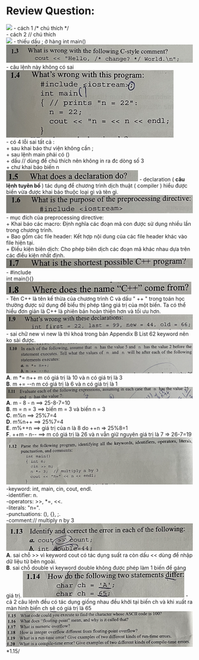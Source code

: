 # Review Question:
<img src="./img/bài 1.1 chapter 1.png" />
- cách 1 /* chú thích */ <br>
- cách 2 // chú thích <br>
<img src="./img/câu 1.2.png"/>
- thiếu dấu ; ở hàng int main() <br>
<img src="./img/1.3.png"/>
- câu lệnh này không có sai 
<img src="./img/1.4.png"/> <br>
- có 4 lỗi sai tất cả : <br>
    + sau khai báo thư viện không cần ; <br>
    + sau lệnh main phải có () <br>
    + dấu //  dùng để chú thích nên không in ra đc dòng số 3 <br>
    + chư khai báo biến n <br>
<img src="./img/1.5.png"/>
- declaration ( <b>câu lệnh tuyên bố </b>) tác dụng để chương trình dịch thuật ( compiler ) hiểu được biến vừa được khai báo thuộc loại gì và tên gì.
<img src="./img/1.6.png"/>
- mục đích của preprocessing directive: <br>
+ Khai báo các macro: Định nghĩa các đoạn mã con được sử dụng nhiều lần trong chương trình. <br>
+ Bao gồm các file header: Kết hợp nội dung của các file header khác vào file hiện tại. <br>
+ Điều kiện biên dịch: Cho phép biên dịch các đoạn mã khác nhau dựa trên các điều kiện nhất định. <br>
<img src="./img/1.7.png"/>
- #include <iostream> <br>
int main(){}
<img src="./img/1.8.png"/>
- Tên C++ là tên kế thừa của chương trình C và dấu " ++ " trong toán học thường được sử dụng để biểu thị phép tăng giá trị của một biến. Ta có thể hiểu đơn giản là C++ là phiên bản hoàn thiện hơn và tối ưu hơn.
<img src="./img/1.9.png"/>
- sai chữ new vì new là thì khoá trong bản Appendix B List 62 keyword nên ko sài được.
<img src="./img/1.10.png"/>
<b>A</b>. m *= n++
    m có giá trị là 10 và n có giá trị là 3 <br>
<b>B</b>. m += --n
    m có giá trị là 6 và n có giá trị là 1 <br>
<img src="./img/1.11.png"/>
<b>A</b>. m - 8 - n ==> 25-8-7=10 <br>
<b>B</b>. m = n = 3 ==> biến m = 3 và biến n = 3 <br>
<b>C</b>. m%n ==> 25%7=4 <br>
<b>D</b>. m%n++ ==> 25%7=4 <br>
<b>E</b>. m%++n ==> giá trị của n là 8 do ++n => 25%8=1 <br>
<b>F</b>. ++m - n-- ==> m có giá trị là 26 và n vẫn giữ nguyên giá trị là 7 => 26-7=19
<img src="./img/1.12.png"/>
-keyword: int, main, cin, cout, endl. <br>
-identifier: n. <br>
-operators: >>, *=, <<. <br>
-literals: "n=". <br>
-punctuations: (), {}, ;. <br>
-comment:// multiply n by 3 <br>
<img src="./img/1.13.png"/>
<b>A</b>. sai chỗ >> vì keyword cout có tác dụng suất ra còn dấu << dùng để nhập dữ liệu từ bên ngoài. <br>
<b>B</b>. sai chỗ double vì keyword double không được phép làm 1 biến để gáng giá trị.
<img src="./img/1.14.png"/>
- cả 2 câu lệnh đều có tác dụng giống nhau đều khởi tại biến ch và khi xuất ra màn hình biến ch sẽ có giá trị là 65
<img src="./img/1.15 to 1.20.png"/>
*1.15/
    
